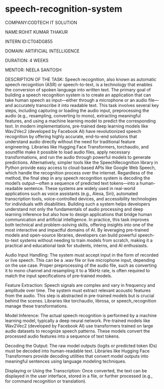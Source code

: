 # speech-recognition-system

COMPANY:CODTECH IT SOLUTION

NAME:ROHIT KUMAR THAKUR

INTERN ID:CT04DG855

DOMAIN: ARTIFICIAL INTELLIGENCE

DURATION: 4 WEEKS

MENTOR: NEELA SANTOSH

DESCRIPTION OF THE TASK: Speech recognition, also known as automatic speech recognition (ASR) or speech-to-text, is a technology that enables the conversion of spoken language into written text. The primary goal of building a speech recognition system is to create an application that can take human speech as input—either through a microphone or an audio file—and accurately transcribe it into readable text. This task involves several key steps, including capturing or loading the audio input, preprocessing the audio (e.g., resampling, converting to mono), extracting meaningful features, and using a machine learning model to predict the corresponding text. In modern implementations, pre-trained deep learning models like Wav2Vec2 (developed by Facebook AI) have revolutionized speech recognition by offering highly accurate, end-to-end solutions that understand audio directly without the need for traditional feature engineering. Libraries like Hugging Face Transformers, torchaudio, and soundfile make it possible to load audio files, apply necessary transformations, and run the audio through powerful models to generate predictions. Alternatively, simpler tools like the SpeechRecognition library in Python provide easy access to cloud-based APIs like Google Web Speech, which handle the recognition process over the internet. Regardless of the method, the final step in any speech recognition system is decoding the model’s output—often a sequence of predicted text tokens—into a human-readable sentence. These systems are widely used in real-world applications such as voice assistants (e.g., Alexa, Siri), automated transcription tools, voice-controlled devices, and accessibility technologies for individuals with disabilities. Building such a system helps developers understand not only the fundamentals of audio processing and deep learning inference but also how to design applications that bridge human communication and artificial intelligence. In practice, this task improves both technical and problem-solving skills, offering insights into one of the most interactive and impactful domains of AI. By leveraging pre-trained models and open-source libraries, developers can build powerful speech-to-text systems without needing to train models from scratch, making it a practical and educational task for students, interns, and AI enthusiasts.

Audio Input Handling: The system must accept input in the form of recorded or live speech. This can be a .wav file or live microphone input, depending on the use case. Proper preprocessing of the audio file, such as converting it to mono channel and resampling it to a 16kHz rate, is often required to match the input specifications of pre-trained models.

 Feature Extraction:
Speech signals are complex and vary in frequency and amplitude over time. The system must extract relevant acoustic features from the audio. This step is abstracted in pre-trained models but is crucial behind the scenes. Libraries like torchaudio, librosa, or speech_recognition manage these transformations.

 Model Inference:
The actual speech recognition is performed by a machine learning model, typically a deep neural network. Pre-trained models like Wav2Vec2 (developed by Facebook AI) use transformers trained on large audio datasets to recognize speech patterns. These models convert the processed audio features into a sequence of text tokens.

 Decoding the Output:
The raw model outputs (logits or predicted token IDs) must be decoded into human-readable text. Libraries like Hugging Face Transformers provide decoding utilities that convert model outputs into meaningful sentences using language modeling techniques.

 Displaying or Using the Transcription:
Once converted, the text can be displayed in the user interface, stored in a file, or further processed (e.g., for command recognition or translation).
